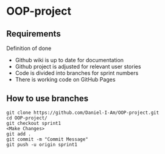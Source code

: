 # OOP-project

## Requirements
Definition of done
- Github wiki is up to date for documentation
- Github project is adjusted for relevant user stories
- Code is divided into branches for sprint numbers
- There is working code on GitHub Pages

## How to use branches
```
git clone https://github.com/Daniel-I-Am/OOP-project.git
cd OOP-project/
git checkout sprint1
<Make Changes>
git add .
git commit -m "Commit Message"
git push -u origin sprint1
```
